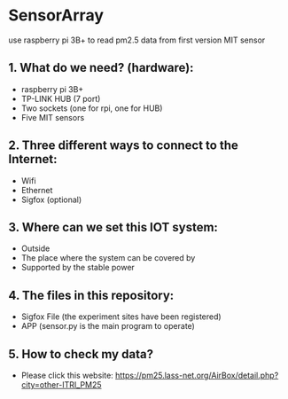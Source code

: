 # SensorArray
use raspberry pi 3B+ to read pm2.5 data from first version MIT sensor <br>

## 1. What do we need? (hardware):
- raspberry pi 3B+
- TP-LINK HUB (7 port)
- Two sockets (one for rpi, one for HUB)
- Five MIT sensors 

## 2. Three different ways to connect to the Internet:
- Wifi
- Ethernet
- Sigfox (optional)

## 3. Where can we set this IOT system:
- Outside
- The place where the system can be covered by
- Supported by the stable power

## 4. The files in this repository:
- Sigfox File (the experiment sites have been registered)
- APP (sensor.py is the main program to operate)

## 5. How to check my data?
- Please click this website: https://pm25.lass-net.org/AirBox/detail.php?city=other-ITRI_PM25

